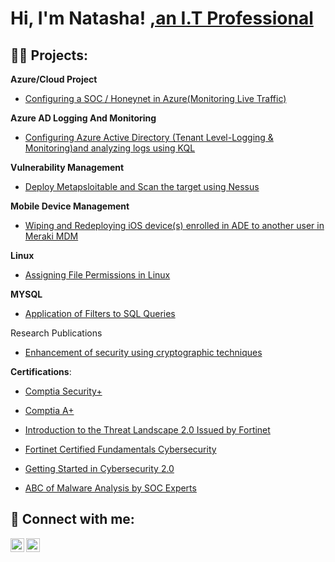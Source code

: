 <h1>Hi, I'm Natasha! <a href="https://github.com/NATASHASAINI">,an I.T Professional</a>

<h2>👨‍💻 Projects:</h2>

 <b>Azure/Cloud Project</b>
  - [Configuring a SOC / Honeynet in Azure(Monitoring Live Traffic)](https://github.com/NATASHASAINI/CLOUD-SOC/tree/main) <b></b>

 <b> Azure AD Logging And Monitoring</b>
 - [Configuring Azure Active Directory (Tenant Level-Logging & Monitoring)and analyzing logs using KQL](https://github.com/NATASHASAINI/AZURETENANT) <b></b>

  <b> Vulnerability Management</b>
 - [Deploy Metapsloitable and Scan the target using Nessus](https://github.com/NATASHASAINI/Vulnerable_Nessus) <b></b>

  <b> Mobile Device Management</b>
   - [Wiping and Redeploying iOS device(s) enrolled in ADE to another user in Meraki MDM](https://github.com/NATASHASAINI/MAM_Cloud) <b></b>

<b> Linux </b>
   - [ Assigning File Permissions in Linux](https://github.com/NATASHASAINI/Linux-permissions/blob/main/README.md) <b></b>

   <b> MYSQL </b>
   - [ Application of Filters to SQL Queries](https://github.com/NATASHASAINI/sql) <b></b>

Research Publications

- [ Enhancement of security using cryptographic techniques]( https://ieeexplore.ieee.org/document/7359224) <b></b>


<b>Certifications</b>:
  - [Comptia Security+](https://www.credly.com/badges/50f2d200-5f28-4507-bf9b-8b782e43934f/linked_in?t=rswgt2) <b></b>
  
  - [Comptia A+](https://www.credly.com/badges/9a550a1c-13ef-43ed-bf88-b69d38f1a53d/linked_in) <b></b>

  - [Introduction to the Threat Landscape 2.0 Issued by Fortinet](https://www.credly.com/badges/c99cc743-e8d7-4caf-a3c4-9ccb323e9ad6/linked_in?t=s46c1b) <b></b>
   
   - [Fortinet Certified Fundamentals Cybersecurity](https://www.credly.com/badges/14b917a3-848d-41e2-9e8b-4d2babed6967/linked_in_profile) <b></b>

  - [ Getting Started in Cybersecurity 2.0](https://www.credly.com/badges/8c071f77-0b5e-41d4-abd3-4d697ed9b51f/linked_in_profile) <b></b>
  
   - [ABC of Malware Analysis by SOC Experts](  https://www.socexperts.com/share-certificate?serialno=12D6DDM4) <b></b>
   







<h2> 🤳 Connect with me:</h2>


[<img align="left" alt="NATASHASAINI | LinkedIn" width="22px" src="https://cdn.jsdelivr.net/npm/simple-icons@v3/icons/linkedin.svg" />][linkedin]
[<img align="left" alt="NATASHASAINI | Facebook" width="22px" src="https://cdn.jsdelivr.net/npm/simple-icons@v3/icons/facebook.svg" />][facebook]


[facebook]: https://www.facebook.com/tashuusaini
[linkedin]: https://www.linkedin.com/in/natasha-saini-72a6711b9/

<!--
**joshmadakor1/joshmadakor1** is a ✨ _special_ ✨ repository because its `README.md` (this file) appears on your GitHub profile.

Here are some ideas to get you started:

- 🔭 I’m currently working on ...
- 🌱 I’m currently learning ...
- 👯 I’m looking to collaborate on ...
- 🤔 I’m looking for help with ...
- 💬 Ask me about ...
- 📫 How to reach me: ...
- 😄 Pronouns: she/her/hers...
- ⚡ Fun fact: ...
-->

